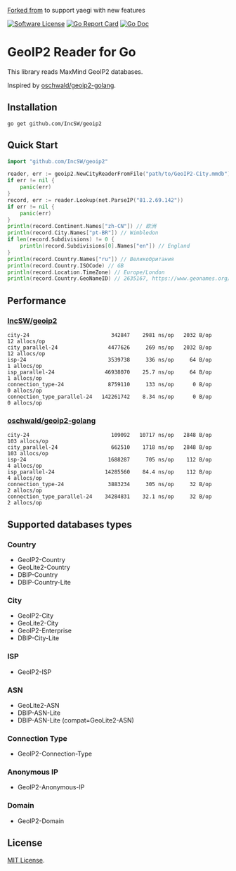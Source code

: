 [Forked from](https://github.com/IncSW/geoip2) to support yaegi with new features

[![Software License](https://img.shields.io/badge/license-MIT-brightgreen.svg?style=flat-square)](LICENSE)
[![Go Report Card](https://goreportcard.com/badge/github.com/IncSW/geoip2?style=flat-square)](https://goreportcard.com/report/github.com/IncSW/geoip2)
[![Go Doc](https://img.shields.io/badge/godoc-reference-blue.svg?style=flat-square)](https://pkg.go.dev/github.com/IncSW/geoip2?tab=doc)

# GeoIP2 Reader for Go

This library reads MaxMind GeoIP2 databases.

Inspired by [oschwald/geoip2-golang](https://github.com/oschwald/geoip2-golang).

## Installation

`go get github.com/IncSW/geoip2`

## Quick Start

```go
import "github.com/IncSW/geoip2"

reader, err := geoip2.NewCityReaderFromFile("path/to/GeoIP2-City.mmdb")
if err != nil {
	panic(err)
}
record, err := reader.Lookup(net.ParseIP("81.2.69.142"))
if err != nil {
	panic(err)
}
println(record.Continent.Names["zh-CN"]) // 欧洲
println(record.City.Names["pt-BR"]) // Wimbledon
if len(record.Subdivisions) != 0 {
	println(record.Subdivisions[0].Names["en"]) // England
}
println(record.Country.Names["ru"]) // Великобритания
println(record.Country.ISOCode) // GB
println(record.Location.TimeZone) // Europe/London
println(record.Country.GeoNameID) // 2635167, https://www.geonames.org/2635167
```

## Performance

### [IncSW/geoip2](https://github.com/IncSW/geoip2)
```
city-24                          342847    2981 ns/op   2032 B/op    12 allocs/op
city_parallel-24                4477626     269 ns/op   2032 B/op    12 allocs/op
isp-24                          3539738     336 ns/op     64 B/op     1 allocs/op
isp_parallel-24                46938070    25.7 ns/op     64 B/op     1 allocs/op
connection_type-24              8759110     133 ns/op      0 B/op     0 allocs/op
connection_type_parallel-24   142261742    8.34 ns/op      0 B/op     0 allocs/op
```

### [oschwald/geoip2-golang](https://github.com/oschwald/geoip2-golang)
```
city-24                          109092   10717 ns/op   2848 B/op   103 allocs/op
city_parallel-24                 662510    1718 ns/op   2848 B/op   103 allocs/op
isp-24                          1688287     705 ns/op    112 B/op     4 allocs/op
isp_parallel-24                14285560    84.4 ns/op    112 B/op     4 allocs/op
connection_type-24              3883234     305 ns/op     32 B/op     2 allocs/op
connection_type_parallel-24    34284831    32.1 ns/op     32 B/op     2 allocs/op
```

## Supported databases types

### Country
- GeoIP2-Country
- GeoLite2-Country
- DBIP-Country
- DBIP-Country-Lite

### City
- GeoIP2-City
- GeoLite2-City
- GeoIP2-Enterprise
- DBIP-City-Lite

### ISP
- GeoIP2-ISP

### ASN
- GeoLite2-ASN
- DBIP-ASN-Lite
- DBIP-ASN-Lite (compat=GeoLite2-ASN)

### Connection Type
- GeoIP2-Connection-Type

### Anonymous IP
- GeoIP2-Anonymous-IP

### Domain
- GeoIP2-Domain

## License

[MIT License](LICENSE).
